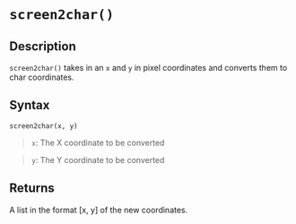 # `screen2char()`

## Description
`screen2char()` takes in an `x` and `y` in pixel coordinates and converts them to char coordinates.

## Syntax
`screen2char(x, y)`
> `x`: The X coordinate to be converted

> `y`: The Y coordinate to be converted

## Returns
A list in the format [x, y] of the new coordinates.